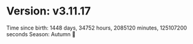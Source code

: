 # Version: v3.11.17
Time since birth: 1448 days, 34752 hours, 2085120 minutes, 125107200 seconds
Season: Autumn 🍁
